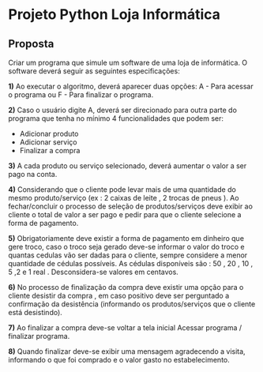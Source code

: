 # Projeto Python Loja Informática
 ## Proposta

Criar um programa que simule um software de uma loja de informática. O software deverá seguir as seguintes especificações:

<b>1)</b>  Ao executar o algoritmo, deverá aparecer duas opções: A - Para acessar o programa ou F - Para finalizar o programa.

<b>2)</b> Caso o usuário digite A, deverá ser direcionado para outra parte do programa que tenha no mínimo 4 funcionalidades que podem ser:

  * Adicionar produto
  * Adicionar serviço 
  * Finalizar a compra

<b>3)</b> A cada produto ou serviço selecionado, deverá aumentar o valor a ser pago na conta.

<b>4)</b> Considerando que o cliente pode levar mais de uma quantidade do mesmo produto/serviço (ex : 2 caixas de leite , 2 trocas de pneus ). Ao fechar/concluir o processo de seleção de produtos/serviços deve exibir ao cliente o total de valor a ser pago e pedir para que o cliente selecione a forma de pagamento.

<b>5)</b> Obrigatoriamente deve existir a forma de pagamento em dinheiro que gere troco, caso o troco seja gerado deve-se informar o valor do troco e quantas cedulas vão ser dadas para o cliente, sempre considere a menor quantidade de cédulas possíveis. As cédulas disponíveis são : 50 , 20 , 10 , 5 ,2 e 1 real . Desconsidera-se valores em centavos. 

<b>6)</b> No processo de finalização da compra deve existir uma opção para o cliente desistir da compra , em caso positivo deve ser perguntado a confirmação da desistência (informando os produtos/serviços que o cliente está desistindo).

<b>7)</b>  Ao finalizar a compra deve-se voltar a tela inicial Acessar programa / finalizar programa.

<b>8)</b> Quando finalizar deve-se exibir uma mensagem agradecendo a visita, informando o que foi comprado e o valor gasto no estabelecimento.
